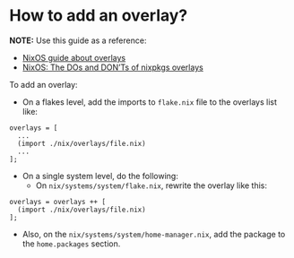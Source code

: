 # How to add an overlay?

**NOTE:** Use this guide as a reference:
- [NixOS guide about overlays](https://wiki.nixos.org/wiki/Overlays)
- [NixOS: The DOs and DON’Ts of nixpkgs overlays](https://blog.flyingcircus.io/2017/11/07/nixos-the-dos-and-donts-of-nixpkgs-overlays/) 

To add an overlay:
- On a flakes level, add the imports to `flake.nix` file to the overlays list like:
```
overlays = [
  ...
  (import ./nix/overlays/file.nix)
  ...
];
```
- On a single system level, do the following:
  - On `nix/systems/system/flake.nix`, rewrite the overlay like this:
```
overlays = overlays ++ [
  (import ./nix/overlays/file.nix)
];
```
  - Also, on the `nix/systems/system/home-manager.nix`, add the package to the `home.packages` section.
